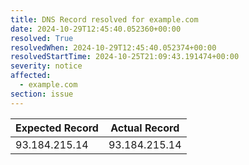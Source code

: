 ```yaml
---
title: DNS Record resolved for example.com
date: 2024-10-29T12:45:40.052360+00:00
resolved: True
resolvedWhen: 2024-10-29T12:45:40.052374+00:00
resolvedStartTime: 2024-10-25T21:09:43.191474+00:00
severity: notice
affected:
  - example.com
section: issue
---
```


| Expected Record  | Actual Record  |
|------------------|----------------|
| 93.184.215.14 | 93.184.215.14 |
